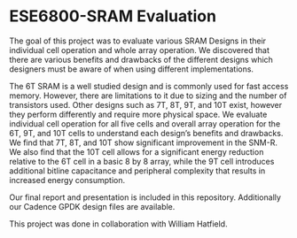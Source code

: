 # ESE6800-SRAM Evaluation

The goal of this project was to evaluate various SRAM Designs in their individual cell operation and whole array operation. We discovered that there are various benefits and drawbacks of the different designs which designers must be aware of when using different implementations. 

The 6T SRAM is a well studied design and is commonly used for fast access memory. However, there are limitations to it due to sizing and the number of transistors used. Other designs such as 7T, 8T, 9T, and 10T exist, however they perform differently and require more physical space. We evaluate individual cell operation for all five cells and overall array operation for the 6T, 9T, and 10T cells to understand each design’s benefits and drawbacks. We find that 7T, 8T, and 10T show significant improvement in the SNM-R. We also find that the 10T cell allows for a significant energy reduction relative to the 6T cell in a basic 8 by 8 array, while the 9T cell introduces additional bitline capacitance and peripheral complexity that results in increased energy consumption.

Our final report and presentation is included in this repository. Additionally our Cadence GPDK design files are available. 

This project was done in collaboration with William Hatfield. 
